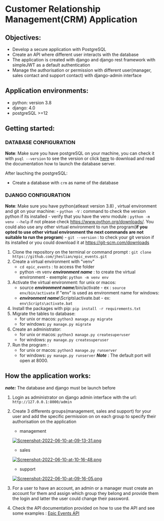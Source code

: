 



# Customer Relationship Management(CRM) Application

## Objectives:
- Develop a secure application with PostgreSQL
- Create an API where different user interacts with the database 
- The application is created with django and django rest framework with simpleJWT as a default authentication
- Manage the authorisation or permission with different user(manager, sales contact and support contact) with django-admin interface



## Application environments:
 - python: version 3.8
 - django: 4.0
 - postgreSQL >=12


## Getting started:
### DATABASE CONFIGURATION
**Note**: Make sure you have postgreSQL on your machine, you can check it with `psql --version` to see the version or click [here](https://www.postgresql.org/download/) to download and read the documentation how to launch the database server.

After lauching the postgreSQL:
 -  Create a database with `crm` as name of the database



### DJANGO CONFIGURATION
**Note**: Make sure you have python(atleast version 3.8) , virtual environment and git on your machine:
	- `python -V` : command to check the version python if its installed
	- verify that you have the venv module : `python -m venv --help` if not please check https://www.python.org/downloads/. You could also use any other virtual environment to run the program(**if you opted to use other virtual environment the next commands are not suitable to run the program**)
	- `git --version` : to check your git version if its installed or you could download it at https://git-scm.com/downloads
 1. Clone the repository on the terminal or command prompt : `git clone https://github.com/jheslian/epic_events.git`
 2. Create a virtual environment with "venv"  
	 - `cd epic_events` :  to access the folder 
	 - python -m venv ***environment name*** : to create the virtual environment - exemple: `python -m venv env`
3. Activate the virtual environment:
	for unix or macos:
	- source ***environment name***/bin/activate - ex : `source env/bin/activate` if "env" is used as environment name 
	for windows:
	- ***environment name***\Scripts\activate.bat - ex: `env\Scripts\activate.bat`
4. Install the packages with pip: `pip install -r requirements.txt`	
5.  Migrate the tables to database:
	- for unix or macos: `python3 manage.py migrate`
	- for windows: `py manage.py migrate`
6.  Create an administrator:
	- for unix or macos: `python3 manage.py createsuperuser`
	- for windows: `py manage.py createsuperuser`
7. Run the program :
	- for unix or macos: `python3 manage.py runserver`
	- for windows: `py manage.py runserver`
	***Note*** : The default port will open at 8000.



## How the application works:
***note:*** The database and django must be launch before
1.  Login as administrator on django admin interface with the url: ` http://127.0.0.1:8000/admin`
		
2. Create 3 differents groups(management, sales and support) for your user and add the specific permission on on each group to specify their authorisation on the application
	* management
    
	[![Screenshot-2022-06-10-at-09-13-31.png](https://i.postimg.cc/65f4GRj9/Screenshot-2022-06-10-at-09-13-31.png)](https://postimg.cc/tY74K1Gf)
	* sales
    
	[![Screenshot-2022-06-10-at-10-16-48.png](https://i.postimg.cc/YqBWTBq0/Screenshot-2022-06-10-at-10-16-48.png)](https://postimg.cc/G9ztsNDn)
	
	* support
    
	[![Screenshot-2022-06-10-at-09-16-05.png](https://i.postimg.cc/4N2ZMxn6/Screenshot-2022-06-10-at-09-16-05.png)](https://postimg.cc/LnPrgRt5)
3. For a user to have an account, an admin or a manager must create an account for them and assign which group they belong and provide them the login and latter the user could change their password.
4. Check the API documentation provided on how to use the API and see some examples : [Epic Events API](https://documenter.getpostman.com/view/19593881/Uz5MFZqd)
